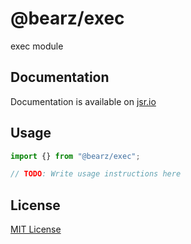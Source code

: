 # @bearz/exec

exec module

## Documentation

Documentation is available on [jsr.io](https://jsr.io/@bearz/exec/doc)

## Usage
```typescript
import {} from "@bearz/exec";

// TODO: Write usage instructions here
```

## License

[MIT License](./LICENSE.md)